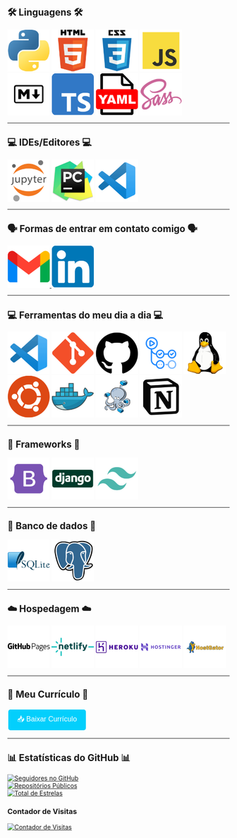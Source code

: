 ## 🛠️ Linguagens 🛠️

<div align="left">
    <img src="imgs/Logo-Python.svg" alt="Python" title="Python" width="96" height="96" />
    <img src="imgs/Logo-HTML.svg" alt="HTML5" title="HTML5" width="96" height="96" />
    <img src="imgs/Logo-CSS.svg" alt="CSS3" title="CSS3" width="96" height="96"/>
    <img src="imgs/Logo-JavaScript.svg" alt="JavaScript" title="JavaScript" width="96" height="96" />
    <br>
    <img src="imgs/Logo-markdown.svg" alt="Markdown" title="Markdown" width="96" height="96" />
    <img src="imgs/Logo-TypeScript.svg" alt="TypeScript" title="TypeScript" width="96" height="96" />
    <img src="imgs/Logo-YAML.svg" alt="YAML" title="YAML" width="96" height="96" />
    <img src="imgs/Logo-Sass.svg" alt="Sass" title="Sass" width="96" height="96" />
</div>

---

## 💻 IDEs/Editores 💻

<div align="left">
    <img src="imgs/Logo-Jupyter.svg" alt="Jupyter Notebook" title="Jupyter Notebook" width="96" height="96" />
    <img src="imgs/Logo-Pycharm.svg" alt="PyCharm" title="PyCharm" width="96" height="96" />
    <img src="imgs/Logo-VsCode.svg" alt="VS Code" title="Visual Studio Code" width="96" height="96" />
</div>

---

## 🗣️ Formas de entrar em contato comigo 🗣️

<div align="left">
    <a href="mailto:lucaskawatoko@gmail.com?subject=Oportunidade%20de%20Colaboração&body=Olá%20Lucas,%0D%0A%0D%0AEstou%20impressionado%20com%20seu%20trabalho%20como%20desenvolvedor%20back-end%20e%20gostaria%20de%20discutir%20uma%20possível%20colaboração.%20Por%20favor,%20entre%20em%20contato%20para%20que%20possamos%20conversar%20mais%20sobre%20isso.%0D%0A%0D%0AAtenciosamente,%0D%0A[Seu%20Nome]">
        <img src="imgs/Logo-Gmail.svg" alt="Gmail" title="Gmail" width="96" height="96" />
    </a>
    <a href="https://www.linkedin.com/in/lucaskawatoko/" target="_blank">
        <img src="imgs/Logo-linkedin.svg" alt="LinkedIn" title="LinkedIn" width="96" height="96" />
    </a>
</div>

---

## 💻 Ferramentas do meu dia a dia 💻

<div align="left">
    <img src="imgs/Logo-VsCode.svg" alt="VS Code" title="Visual Studio Code" width="96" height="96" />
    <img src="imgs/Logo-Git.svg" alt="Git" title="Git" width="96" height="96" />
    <img src="imgs/Logo-GitHub.svg" alt="GitHub" title="GitHub" width="96" height="96" />
    <img src="imgs/Logo-GitHub-Actions.svg" alt="GitHub Actions" title="GitHub Actions" width="96" height="96" />
    <img src="imgs/Logo-Linux.svg" alt="Linux" title="Linux" width="96" height="96" />
    <br>
    <img src="imgs/Logo-Ubuntu.svg" alt="Ubuntu" title="Ubuntu" width="96" height="96" />
    <img src="imgs/Logo-Docker.svg" alt="Docker" title="Docker" width="96" height="96" />
    <img src="imgs/Logo-Docker-Compose.svg" alt="Docker Compose" title="Docker Compose" width="96" height="96" />
    <img src="imgs/Logo-Notion.svg" alt="Notion" title="Notion" width="96" height="96" />
</div>

---

## 🧩 Frameworks 🧩

<div align="left">
    <img src="imgs/Logo-Bootstrap.svg" alt="Bootstrap" title="Bootstrap" width="96" height="96" />
    <img src="imgs/Logo-Django.svg" alt="Django" title="Django" width="96" height="96" />
    <img src="imgs/Logo-tailwindcss.svg" alt="TailwindCSS" title="TailwindCSS" width="96" height="96" />
</div>

---

## 💾 Banco de dados 💾

<div align="left">
    <img src="imgs/Logo-SqLite.svg" alt="SQLite" title="SQLite" width="96" height="96"/>
    <img src="imgs/Logo-Postgresql.svg" alt="PostgreSQL" title="PostgreSQL" width="96" height="96" />
</div>

---

## ☁️ Hospedagem ☁️

<div align="left">
    <img src="imgs/Logo-GitHub-Pages.svg" alt="GitHub Pages" title="GitHub Pages" width="96" height="96" />
    <img src="imgs/Logo-netlify.svg" alt="Netlify" title="Netlify" width="96" height="96" />
    <img src="imgs/Logo-Heroku.svg" alt="Heroku" title="Heroku" width="96" height="96" />
    <img src="imgs/Logo-Hostinger.svg" alt="Hostinger" title="Hostinger" width="96" height="96" />
    <img src="imgs/Logo-HostGator.svg" alt="HostGator" title="HostGator" width="96" height="96" />
</div>

---

## 📄 Meu Currículo 📄

<div align="left">
    <a href="docs/Currículo-Lucas-Kawatoko-dev-junior.pdf" download>
        <button style="background-color: #03cffc; border: none; color: white; padding: 10px 20px; text-align: center; text-decoration: none; display: inline-block; font-size: 16px; margin: 4px 2px; cursor: pointer; border-radius: 5px;">
            📥 Baixar Currículo
        </button>
    </a>
</div>


---

## 📊 Estatísticas do GitHub 📊

<div align="left">

[![Seguidores no GitHub](https://img.shields.io/github/followers/lucaskawatoko?color=6c63ff&labelColor=4c4cfc&style=for-the-badge&logo=github&label=Seguidores&logoColor=white)](https://github.com/lucaskawatoko?tab=followers)<br>
[![Repositórios Públicos](https://img.shields.io/badge/Repositórios%20Públicos-30-%234caf50?style=for-the-badge&logo=github&logoColor=white)](https://github.com/lucaskawatoko?tab=repositories)<br>
[![Total de Estrelas](https://img.shields.io/badge/Total%20de%20Estrelas-25-%23ff9800?style=for-the-badge&logo=github&logoColor=white)](https://github.com/lucaskawatoko?tab=stars)


### **Contador de Visitas**
[![Contador de Visitas](https://img.shields.io/badge/Visitas-3,300-%236c63ff?style=for-the-badge&logo=github&logoColor=white)](https://github.com/lucaskawatoko)
</div>

